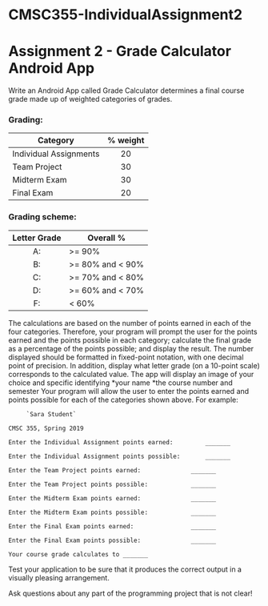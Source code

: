 # CMSC355-IndividualAssignment2
# Assignment 2 - Grade Calculator Android App
Write an Android App called Grade Calculator determines a final course grade made up of weighted categories of grades. 
### Grading:

|Category	| % weight |
|---------| :---: |
|Individual Assignments	| 20|
|Team Project	| 30|
|Midterm Exam	| 30|
|Final Exam	| 20|

### Grading scheme:

|Letter Grade|Overall %|
| :---: |----------|
|A:  | >= 90%|
|B:  |>= 80% and < 90%|
|C: | >= 70% and < 80%|
|D: | >= 60% and < 70%|
|F: | < 60%|

The calculations are based on the number of points earned in each of the four categories.  Therefore, your program will prompt the user for the points earned and the points possible in each category; calculate the final grade as a percentage of the points possible; and display the result.  The number displayed should be formatted in fixed-point notation, with one decimal point of precision. In addition, display what letter grade (on a 10-point scale) corresponds to the calculated value.
The app will display an image of your choice and specific identifying *your name
*the course number and semester
Your program will allow the user to enter the points earned and points possible for each of the categories shown above. For example:
   		
         `Sara Student`
  
  `CMSC 355, Spring 2019`
   
`Enter the Individual Assignment points earned: 		_______`

`Enter the Individual Assignment points possible: 		_______`

`Enter the Team Project points earned: 				_______`

`Enter the Team Project points possible:  			_______`

`Enter the Midterm Exam points earned: 				_______`

`Enter the Midterm Exam points possible: 			_______`

`Enter the Final Exam points earned: 				_______`

`Enter the Final Exam points possible:  			_______`


   `Your course grade calculates to _______`

Test your application to be sure that it produces the correct output in a visually pleasing arrangement.

Ask questions about any part of the programming project that is not clear!

